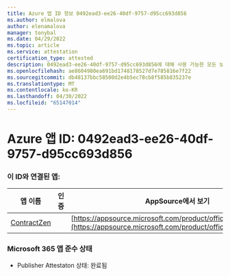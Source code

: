```yaml
---
title: Azure 앱 ID 정보 0492ead3-ee26-40df-9757-d95cc693d856
ms.author: elmalova
author: elenamalova
manager: tonybal
ms.date: 04/29/2022
ms.topic: article
ms.service: attestation
certification_type: attested
description: 0492ead3-ee26-40df-9757-d95cc693d856에 대해 사용 가능한 모든 보안 및 규정 준수 정보입니다.
ms.openlocfilehash: ae8604980ea691bd1748178527d7e785816e7f22
ms.sourcegitcommit: db48137bbc58500d2e4b5ec78cb8f585b835237e
ms.translationtype: MT
ms.contentlocale: ko-KR
ms.lasthandoff: 04/30/2022
ms.locfileid: "65147014"
---
```

# <a name="azure-app-id-0492ead3-ee26-40df-9757-d95cc693d856"></a>Azure 앱 ID: 0492ead3-ee26-40df-9757-d95cc693d856


### <a name="apps-associated-with-this-id"></a>이 ID와 연결된 앱:
| **앱 이름** | **인증** | **AppSource에서 보기** |
|--------------|---------------|-----------------------|
| [ContractZen](../forward/WA200001389.md) |  | [https://appsource.microsoft.com/product/office/WA200001389](https://appsource.microsoft.com/product/office/WA200001389) |

### <a name="microsoft-365-app-compliance-status"></a>Microsoft 365 앱 준수 상태
- Publisher Attestaton 상태: 완료됨
